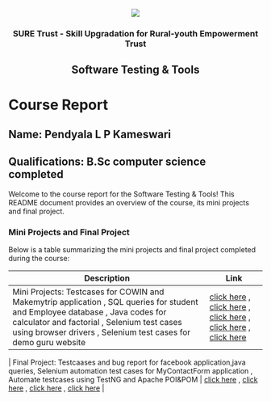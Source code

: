 <!-- PROJECT LOGO -->
<br />

<div align="center">
   <img src='https://user-images.githubusercontent.com/73131499/166115643-d3187f47-d38f-41b2-ae42-5ecbbc60de14.png' />


<h3 align="center">SURE Trust - Skill Upgradation for Rural-youth Empowerment Trust</h3>
  <h2> Software Testing & Tools </h2>
</div>

# Course Report

## Name: Pendyala L P Kameswari

## Qualifications: B.Sc computer science completed

Welcome to the course report for the Software Testing & Tools! This README document provides an overview of the course, its mini projects and final project.

### Mini Projects and Final Project

Below is a table summarizing the mini projects and final project completed during the course:

| Description                               | Link                                    |
|-------------------------------------------|-----------------------------------------|
| Mini Projects: Testcases for COWIN and Makemytrip application , SQL queries for student and Employee database ,  Java codes for calculator and factorial , Selenium test cases using browser drivers , Selenium test cases for demo guru website    | [click here](https://github.com/sure-trust/G4_Software_Testing_Tools/tree/main/Mini%20Projects/Kameswari/Assignment1%20(Manual%20testing)) , [click here](https://github.com/sure-trust/G4_Software_Testing_Tools/tree/main/Mini%20Projects/Kameswari/Assignment2%20(MY%20SQL)) , [click here](https://github.com/sure-trust/G4_Software_Testing_Tools/tree/main/Mini%20Projects/Kameswari/Assignment3%20(Java)) , [click here](https://github.com/sure-trust/G4_Software_Testing_Tools/tree/main/Mini%20Projects/Kameswari/Assignment%204(selenium)) , [click here](https://github.com/sure-trust/G4_Software_Testing_Tools/tree/main/Mini%20Projects/Kameswari/Assignment%205(selenium))  |

| Final Project: Testcaases and bug report for facebook application,java queries, Selenium automation test cases for MyContactForm application , Automate testcases using TestNG and Apache POI&POM     | [click here](https://github.com/sure-trust/G4_Software_Testing_Tools/tree/main/Final%20Capstone%20Projects/Kameswari/Poject1(Manual%20testing)) , [click here](https://github.com/sure-trust/G4_Software_Testing_Tools/tree/main/Final%20Capstone%20Projects/Kameswari/Project%202%20(Java)) , [click here](https://github.com/sure-trust/G4_Software_Testing_Tools/tree/main/Final%20Capstone%20Projects/Kameswari/Project%203%20(Selenium)) , [click here](https://github.com/sure-trust/G4_Software_Testing_Tools/tree/main/Final%20Capstone%20Projects/Kameswari/Project%204(TestNG%20and%20Apache)) |
